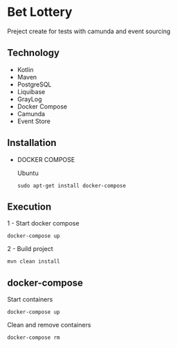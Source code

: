 # Bet Lottery

Preject create for tests with camunda and event sourcing

## Technology

- Kotlin
- Maven
- PostgreSQL
- Liquibase
- GrayLog
- Docker Compose
- Camunda
- Event Store

## Installation

- DOCKER COMPOSE

  Ubuntu

  ```
  sudo apt-get install docker-compose
  ```

## Execution

1 - Start docker compose

```
docker-compose up
```

2 - Build project

```
mvn clean install
```

## docker-compose

Start containers

```
docker-compose up
```

Clean and remove containers

```
docker-compose rm
```
